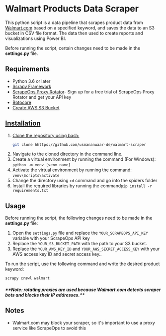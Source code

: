 <h1><b>Walmart Products Data Scraper</b></h1>
<p>This python script is a data pipeline that scrapes product data from <a href="https://www.walmart.com/">Walmart.com</a> based on a specified keyword, and saves the data to an S3 bucket in CSV file format. The data then used to create reports and visualizations using Power BI.</p>
<p>Before running the script, certain changes need to be made in the <b>settings.py</b> file.</p>
<h2><b>Requirements</b></h2>
<ul>
  <li>Python 3.6 or later</li>
  <li><a href="https://scrapy.org/">Scrapy Framework</a></li>
  <li><a href="https://libraries.io/pypi/scrapeops-scrapy-proxy-sdk">ScrapeOps Proxy Rotator</a>- Sign up for a free trial of ScrapeOps Proxy Rotator and get your API key</li>
  <li><a href="https://botocore.amazonaws.com/v1/documentation/api/latest/index.html">Botocore</a></li>
  <li><a href="https://docs.aws.amazon.com/quickstarts/latest/s3backup/step-1-create-bucket.html">Create AWS S3 Bucket</li>
</ul>
<h2><b>Installation</b></h2>
<ol>
  <li>Clone the repository using bash:

```bash
git clone hhttps://github.com/usmananwaar-de/walmart-scraper
```

  </li>
  <li>Navigate to the cloned directory in the command line. </li>
  <li>Create a virtual environment by running the command (For Windows): <code>python -m venv [venv name]</code></li>
  <li>Activate the virtual environment by running the command: <code>venv\Scripts\activate</code></li>
  <li>Change the directory using <code>cd</code> command and go into the spiders folder
  <li>Install the required libraries by running the command<code>pip install -r requirements.txt</code></li>
</ol>
<h2><b>Usage</b></h2>
<p>Before running the script, the following changes need to be made in the <b>settings.py</b> file:</p>
<ol>
  <li>Open the <code>settings.py</code> file and replace the <code>YOUR_SCRAPEOPS_API_KEY</code> variable with your ScrapeOps API key</li>
  <li>Replace the <code>YOUR_S3_BUCKET_PATH</code> with the path to your S3 bucket.</li>
  <li>Replace the <code>YOUR_AWS_KEY_ID</code> and <code>YOUR_AWS_SECRET_ACCESS_KEY</code> with your AWS access key ID and secret access key..</li>
</ol>
<p>To run the script, use the following command and write the desired product keyword:</p>

```bash
scrapy crawl walmart
```

<p><h5>**Note: rotating proxies are used because Walmart.com detects scraper bots and blocks their IP addresses.**</h5></p>
<h2><b>Notes</b></h2>
<ul>
  <li>Walmart.com may block your scraper, so it's important to use a proxy service like ScrapeOps to avoid this</li>
</ul>
